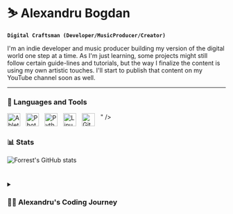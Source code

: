 # ⛷️ Alexandru Bogdan
**`Digital Craftsman (Developer/MusicProducer/Creator)`**

I'm an indie developer and music producer building my version of the digital world one step at a time. As I'm just learning, some projects might still follow certain guide-lines and tutorials, but the way I finalize the content is using my own artistic touches. I'll start to publish that content on my YouTube channel soon as well.

---

### 🧰 Languages and Tools


<img align="left" alt="Ableton" width="30px" style="padding-right:10px;" src="https://devicons.dev.br/icons?icon=Ableton&size=48&theme=dark&perline=3" />
<img align="left" alt="Photoshop" width="30px" style="padding-right:10px;" src="
            <link rel="stylesheet" type='text/css' href="https://cdn.jsdelivr.net/gh/devicons/devicon@latest/devicon.min.css" />
          " />
<img align="left" alt="Python" width="30px" style="padding-right:10px;" src="https://devicons.dev.br/icons?icon=Python&size=48&theme=dark&perline=3" />
<img align="left" alt="Linux" width="30px" style="padding-right:10px;" src="https://devicons.dev.br/icons?icon=Linux&size=48&theme=dark&perline=3" />
<img align="left" alt="GitHub" width="30px" style="padding-right:10px;" src="https://devicons.dev.br/icons?icon=Github&size=48&theme=dark&perline=3" />
<br />

#


### 📊 Stats

![Forrest's GitHub stats](https://github-readme-stats.vercel.app/api?username=pglbiscuite&show_icons=true&theme=gruvbox)

<!-- ![GitHub Streak](https://streak-stats.demolab.com?user=ForrestKnight&theme=gruvbox&border_radius=4.5) -->

#

<details>
 <summary><h3>👨‍💻 Alexandru's Coding Journey</h3></summary>
   To be detailed at a later date.

[website]: -
[youtube]: -
